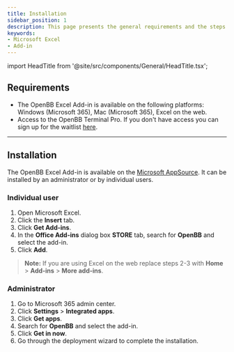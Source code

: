 ```yaml
---
title: Installation
sidebar_position: 1
description: This page presents the general requirements and the steps to install the OpenBB Excel Add-in. The OpenBB Excel Add-in is available on Windows, Mac, and Excel on the web. It can be installed by an administrator or by individual users.
keywords:
- Microsoft Excel
- Add-in
---
```


import HeadTitle from '@site/src/components/General/HeadTitle.tsx';

<HeadTitle title="Installation | OpenBB Add-in for Excel Docs" />

## Requirements

- The OpenBB Excel Add-in is available on the following platforms: Windows (Microsoft 365), Mac (Microsoft 365), Excel on the web.
- Access to the OpenBB Terminal Pro. If you don't have access you can sign up for the waitlist [here](https://my.openbb.co/app/pro).

---

## Installation

The OpenBB Excel Add-in is available on the [Microsoft AppSource](https://appsource.microsoft.com/pt-pt/product/office/wa200006381?tab=overview). It can be installed by an administrator or by individual users.

### Individual user

1. Open Microsoft Excel.
2. Click the **Insert** tab.
3. Click **Get Add-ins**.
4. In the **Office Add-ins** dialog box **STORE** tab, search for **OpenBB** and select the add-in.
5. Click **Add**.

> **Note:** If you are using Excel on the web replace steps 2-3 with **Home** > **Add-ins** > **More add-ins**.

### Administrator

1. Go to Microsoft 365 admin center.
2. Click **Settings** > **Integrated apps**.
3. Click **Get apps**.
4. Search for **OpenBB** and select the add-in.
5. Click **Get in now**.
6. Go through the deployment wizard to complete the installation.
